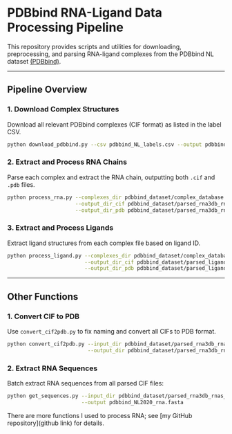 # PDBbind RNA-Ligand Data Processing Pipeline

This repository provides scripts and utilities for downloading, preprocessing, and parsing RNA-ligand complexes from the PDBbind NL dataset [(PDBbind)](https://www.pdbbind-plus.org.cn/). 

---
## Pipeline Overview
### 1. Download Complex Structures
Download all relevant PDBbind complexes (CIF format) as listed in the label CSV.

```bash
python download_pdbbind.py --csv pdbbind_NL_labels.csv --output pdbbind_dataset/complex_database
```

### 2. Extract and Process RNA Chains
Parse each complex and extract the RNA chain, outputting both `.cif` and `.pdb` files.
```bash
python process_rna.py --complexes_dir pdbbind_dataset/complex_database \
                      --output_dir_cif pdbbind_dataset/parsed_rna3db_rnas_whole \
                      --output_dir_pdb pdbbind_dataset/parsed_rna3db_rnas_whole_pdb
```

### 3. Extract and Process Ligands
Extract ligand structures from each complex file based on ligand ID.
```bash
python process_ligand.py --complexes_dir pdbbind_dataset/complex_database \
                         --output_dir_cif pdbbind_dataset/parsed_ligand \
                         --output_dir_pdb pdbbind_dataset/parsed_ligand_pdb
```

---

## Other Functions

### 1. Convert CIF to PDB
Use `convert_cif2pdb.py` to fix naming and convert all CIFs to PDB format.
```bash
python convert_cif2pdb.py --input_dir pdbbind_dataset/parsed_rna3db_rnas_whole \
                          --output_dir pdbbind_dataset/parsed_rna3db_rnas_whole_pdb
```
### 2. Extract RNA Sequences
Batch extract RNA sequences from all parsed CIF files:
```bash
python get_sequences.py --input_dir pdbbind_dataset/parsed_rna3db_rnas_whole \
                        --output pdbbind_NL2020_rna.fasta
```

There are more functions I used to process RNA; see [my GitHub repository](github link) for details.